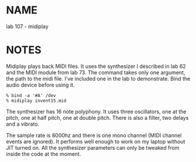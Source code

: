 # NAME
lab 107 - midiplay
# NOTES
Midiplay plays back MIDI files. It uses the synthesizer I described in lab 62 and the MIDI module from lab 73. The command takes only one argument, the path to the midi file. I've included one in the lab to demonstrate. Bind the audio device before using it.

	% bind -a '#A' /dev
	% midiplay invent15.mid

The synthesizer has 16 note polyphony. It uses three oscillators, one at the pitch, one at half pitch, one at double pitch. There is also a filter, two delays and a vibrato. 

The sample rate is 8000hz and there is one mono channel (MIDI channel events are ignored). It performs well enough to work on my laptop without JIT turned on. All the synthesizer parameters can only be tweaked from inside the code at the moment.

